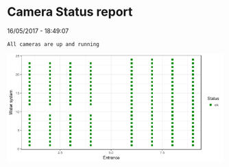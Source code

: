 Camera Status report
================
16/05/2017 - 18:49:07

    All cameras are up and running

![](camreport_files/figure-markdown_github/unnamed-chunk-2-1.png)
